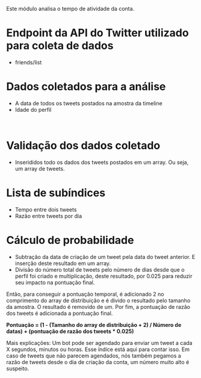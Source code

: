 Este módulo analisa o tempo de atividade da conta.

# Endpoint da API do Twitter utilizado para coleta de dados
* friends/list

# Dados coletados para a análise
* A data de todos os tweets postados na amostra da timeline
* Idade do perfil
<br />

# Validação dos dados coletado
 * Inserididos todo os dados dos tweets postados em um array. Ou seja, um array de tweets.

# Lista de subíndices

* Tempo entre dois tweets
* Razão entre tweets por dia

# Cálculo de probabilidade

- Subtração da data de criação de um tweet pela data do tweet anterior. E inserção deste resultado em um array. 
- Divisão do número total de tweets pelo número de dias desde que o perfil foi criado e multiplicação, deste resultado, por 0.025 para reduzir seu impacto na pontuação final.

Então, para conseguir a pontuação temporal, é adicionado 2 no comprimento do array de distribuição e é divido o resultado pelo tamanho da amostra. O resultado é removido de um. Por fim, a pontuação de razão dos tweets é adicionada a pontuação final.

**Pontuação = (1 - (Tamanho do array de distribuição + 2) / Número de datas) + (pontuação de razão dos tweets * 0.025)**

Mais explicações:
Um bot pode ser agendado para enviar um tweet a cada X segundos, minutos ou horas. Esse índice está aqui para contar isso.
Em caso de tweets que não parecem agendados, nós também pegamos a razão de tweets desde o dia de criação da conta,
um número muito alto é suspeito.
